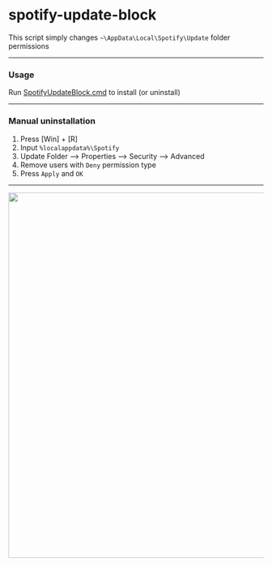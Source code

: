 # spotify-update-block
This script simply changes `~\AppData\Local\Spotify\Update` folder permissions
___
### Usage
Run [SpotifyUpdateBlock.cmd](https://github.com/wvzxn/spotify-update-block/releases/download/cmd/SpotifyUpdateBlock.cmd) to install (or uninstall)
___
### Manual uninstallation
1) Press [Win] + [R]
2) Input `%localappdata%\Spotify`
3) Update Folder --> Properties --> Security --> Advanced
4) Remove users with `Deny` permission type
5) Press `Apply` and `OK`
___
<img src="https://user-images.githubusercontent.com/87862400/185769102-54d800a6-0ca9-483e-a424-4c75561b8442.jpg" width="720">
